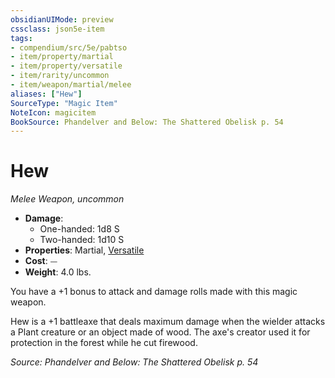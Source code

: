 ```yaml
---
obsidianUIMode: preview
cssclass: json5e-item
tags:
- compendium/src/5e/pabtso
- item/property/martial
- item/property/versatile
- item/rarity/uncommon
- item/weapon/martial/melee
aliases: ["Hew"]
SourceType: "Magic Item"
NoteIcon: magicitem
BookSource: Phandelver and Below: The Shattered Obelisk p. 54
---
```

# Hew
*Melee Weapon, uncommon*  

- **Damage**:
  - One-handed: 1d8 S
  - Two-handed: 1d10 S
- **Properties**: Martial, [Versatile](/2-Mechanics/CLI/rules/item-properties.md#Versatile)
- **Cost**: ⏤
- **Weight**: 4.0 lbs.

You have a +1 bonus to attack and damage rolls made with this magic weapon.

Hew is a +1 battleaxe that deals maximum damage when the wielder attacks a Plant creature or an object made of wood. The axe's creator used it for protection in the forest while he cut firewood.

*Source: Phandelver and Below: The Shattered Obelisk p. 54*